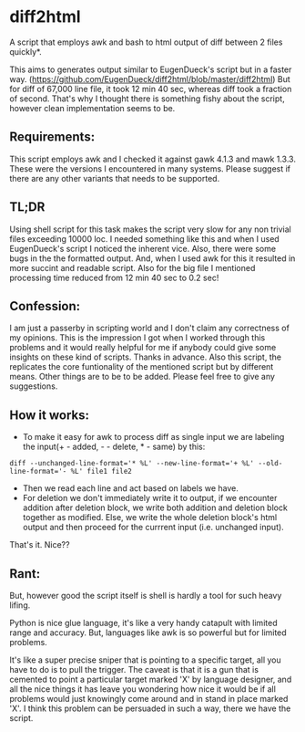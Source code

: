 # diff2html
A script that employs awk and bash to html output of diff between 2 files quickly*.

This aims to generates output similar to EugenDueck's script but in a faster way. (https://github.com/EugenDueck/diff2html/blob/master/diff2html)
But for diff of 67,000 line file, it took 12 min 40 sec, whereas diff took a fraction of second. That's why I thought there is something fishy about the script, however clean implementation seems to be.

## Requirements:
This script employs awk and I checked it against gawk 4.1.3 and mawk 1.3.3. These were the versions I encountered in many systems. Please suggest if there are any other variants that needs to be supported.

## TL;DR
Using shell script for this task makes the script very slow for any non trivial files exceeding 10000 loc. I needed something like this and when I used EugenDueck's script I noticed the inherent vice.  Also, there were some bugs in the the formatted output. And, when I used awk for this it resulted in more succint and readable script. Also for the big file I mentioned processing time reduced from 12 min 40 sec to 0.2 sec!

## Confession:
I am just a passerby in scripting world and I don't claim any correctness of my opinions. This is the impression I got when I worked through this problems and it would really helpful for me if anybody could give some insights on these kind of scripts. Thanks in advance.
Also this script, the replicates the core funtionality of the mentioned script but by different means. Other things are to be to be added. Please feel free to give any suggestions.

## How it works:
* To make it easy for awk to process diff as single input we are labeling the input(+ - added, - - delete, * - same) by this:
 ```
 diff --unchanged-line-format='* %L' --new-line-format='+ %L' --old-line-format='- %L' file1 file2
 ```
* Then we read each line and act based on labels we have.
* For deletion we don't immediately write it to output, if we encounter addition after deletion block, we write both addition and deletion block together as modified. Else, we write the whole deletion block's html output and then proceed for the currrent input (i.e. unchanged input).

That's it. Nice??

## Rant:
But, however good the script itself is shell is hardly a tool for such heavy lifing. 

Python is nice glue language, it's like a very handy catapult with limited range and accuracy. But, languages like awk is so powerful but for limited problems.

It's like a super precise sniper that is pointing to a specific target, all you have to do is to pull the trigger. The caveat is that it is a gun that is cemented to point a particular target marked 'X' by language designer, and all the nice things it has leave you wondering how nice it would be if all problems would just knowingly come around and in stand in place marked 'X'. I think this problem can be persuaded in such a way, there we have the script.
